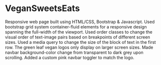 # VeganSweetsEats
Responsive web page built using HTML/CSS, Bootstrap & Javascript. Used bootstrap grid system container-fluid elements for a responsive design spanning the full-width of the viewport. Used order classes to change the visual order of text-image pairs based on breakpoints of different screen sizes. Used a media query to change the size of the block of text in the first row. The green leaf vegan logos only display on larger screen sizes. Made navbar background-color change from transparent to dark grey upon scrolling. Added a custom pink navbar toggler to match the logo.
